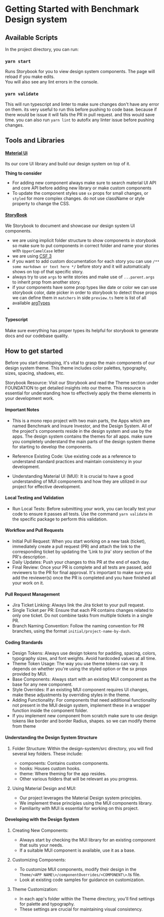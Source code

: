 # Getting Started with Benchmark Design system

## Available Scripts

In the project directory, you can run:

### `yarn start`

Runs Storybook for you to view design system components.
The page will reload if you make edits.\
You will also see any lint errors in the console.

### `yarn validate`

This will run typescript and linter to make sure changes don't have any error on them. its very useful to run this before pushing to code base. because if there would be issue it will fails the PR in pull request. and this would save time. you can also run `yarn lint` to autofix any linter issue before pushing changes.

## Tools and Libraries

#### [Material Ui](https://mui.com/material-ui/getting-started/)

Its our core UI library and build our design system on top of it.

**Thing to consider**

- For adding new component always make sure to search material UI API and core API before adding new library or make custom components
- To update the component styles use `sx` props for small changes, or `styled` for more complex changes. do not use className or style property to change the CSS.

#### [StoryBook](https://storybook.js.org/docs/react/get-started/why-storybook)

We Storybook to document and showcase our design system UI components.

- we are using implicit folder structure to show components in storybook so make sure to put components in correct folder and name your stories with `UpperCamelCase` letter
- we are using [CSF 3](https://storybook.js.org/docs/react/api/csf)
- if you want to add custom documentation for each story you can use `/** some markdown or text here */` before story and it will automatically shows on top of that specific story.
- always try to use `args` to write stories and make use of `...parent.args` to inherit prop from another story.
- if your components have some prop types like date or color we can use storybook color, date picker in order to storybook to detect those props we can define them in `matchers` in side `preview.ts` here is list of all available [argTypes](https://storybook.js.org/docs/react/essentials/controls#annotation)
-

#### Typescript

Make sure everything has proper types its helpful for storybook to generate docs and our codebase quality.

## How to get started
Before you start developing, it's vital to grasp the main components of our design system theme. This theme includes color palettes, typography, sizes, spacing, shadows, etc.

Storybook Resource: Visit our Storybook and read the Theme section under FOUNDATION to get detailed insights into our theme. This resource is essential for understanding how to effectively apply the theme elements in your development work.

#### Important Notes
- This is a mono repo project with two main parts, the Apps which are named Benchmark and Insure Investor, and the Design System. All of the project's components reside in the design system and use by the apps. The design system contains the themes for all apps. make sure you completely understand the main parts of the design system theme for starting to develop the components.

- Reference Existing Code: Use existing code as a reference to understand standard practices and maintain consistency in your development.

- Understanding Material UI (MUI): It is crucial to have a good understanding of MUI components and how they are utilized in our project for effective development.

#### Local Testing and Validation
- Run Local Tests: Before submitting your work, you can locally test your code to ensure it passes all tests. Use the command `yarn validate` in the specific package to perform this validation.

#### Workflow and Pull Requests
- Initial Pull Request: When you start working on a new task (ticket), immediately create a pull request (PR) and attach the link to the corresponding ticket by updating the 'Link to jira' story section of the PR's description .
- Daily Updates: Push your changes to this PR at the end of each day.
- Final Review: Once your PR is complete and all tests are passed, add reviewers to the PR for final approval. It's important to make sure you add the reviewer(s) once the PR is completed and you have finished all your work on it.

#### Pull Request Management
- Jira Ticket Linking: Always link the Jira ticket to your pull request.
- Single Ticket per PR: Ensure that each PR contains changes related to only one ticket. Do not combine tasks from multiple tickets in a single PR.
- Branch Naming Convention: Follow the naming convention for PR branches, using the format `initial/project-name-by-dash`.

#### Coding Standards
- Design Tokens: Always use design tokens for padding, spacing, colors, typography sizes, and font weights. Avoid hardcoded values at all time.
- Theme Token Usage: The way you use theme tokens can vary. It depends on whether you're using the styled option or the sx props provided by MUI.
- Base Components: Always start with an existing MUI component as the base for any new component.
- Style Overrides: If an existing MUI component requires UI changes, make these adjustments by overriding styles in the theme.
- Adding Functionality: For components that need additional functionality not present in the MUI design system, implement these in a wrapper function inside the component folder.
- If you implement new component from scratch make sure to use design tokens like border and border Radius, shapes. so we can modify theme from theme

#### Understanding the Design System Structure
1. Folder Structure: Within the design-system/src directory, you will find several key folders. These include:

    - components: Contains custom components.
    - hooks: Houses custom hooks.
    - theme: Where theming for the app resides.
    - Other various folders that will be relevant as you progress.

2. Using Material Design and MUI:

    - Our project leverages the Material Design system principles.
    - We implement these principles using the MUI components library.
    - Familiarity with MUI is essential for working on this project.

#### Developing with the Design System
1. Creating New Components:
    - Always start by checking the MUI library for an existing component that suits your needs.
    - If a suitable MUI component is available, use it as a base.

2. Customizing Components:
    - To customize MUI components, modify their design in the `Theme/<APP NAME\>/componentOverrides/<COMPONENT\>`.ts file.
    - Look at existing code samples for guidance on customization.

3. Theme Customization:
    - In each app's folder within the Theme directory, you'll find settings for palette and typography.
    - These settings are crucial for maintaining visual consistency.
